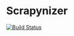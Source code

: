 # Scrapynizer

[![Build Status](https://travis-ci.org/Scrapynizer/Scrapynizer.svg)](https://travis-ci.org/Scrapynizer/Scrapynizer)